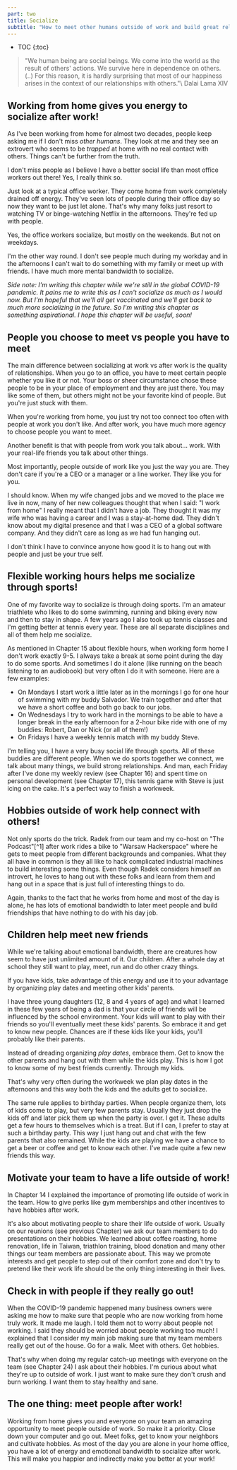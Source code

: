 ```yaml
---
part: two
title: Socialize
subtitle: "How to meet other humans outside of work and build great relationships."
---
```


* TOC
{:toc}

> "We human being are social beings. We come into the world as the result of others' actions. We survive here in dependence on others. (..) For this reason, it is hardly surprising that most of our happiness arises in the context of our relationships with others."\\
> Dalai Lama XIV

## Working from home gives you energy to socialize after work!

As I've been working from home for almost two decades, people keep asking me if I don't miss *other humans*. They look at me and they see an extrovert who seems to be *trapped* at home with no real contact with others. Things can't be further from the truth.

I don't miss people as I believe I have a better social life than most office workers out there! Yes, I really think so.

Just look at a typical office worker. They come home from work completely drained off energy. They've seen lots of people during their office day so now they want to be just let alone. That's why many folks just resort to watching TV or binge-watching Netflix in the afternoons. They're fed up with people.

Yes, the office workers socialize, but mostly on the weekends. But not on weekdays.

I'm the other way round. I don't see people much during my workday and in the afternoons I can't wait to do something with my family or meet up with friends. I have much more mental bandwidth to socialize.

*Side note: I'm writing this chapter while we're still in the global COVID-19 pandemic. It pains me to write this as I can't socialize as much as I would now. But I'm hopeful that we'll all get vaccinated and we'll get back to much more socializing in the future. So I'm writing this chapter as something aspirational. I hope this chapter will be useful, soon!*

## People you choose to meet vs people you have to meet

The main difference between socializing at work vs after work is the quality of relationships. When you go to an office, you have to meet certain people whether you like it or not. Your boss or sheer circumstance chose these people to be in your place of employment and they are just there. You may like some of them, but others might not be your favorite kind of people. But you're just stuck with them.

When you're working from home, you just try not too connect too often with people at work you don't like. And after work, you have much more agency to choose people you want to meet.

Another benefit is that with people from work you talk about… work. With your real-life friends you talk about other things.

Most importantly, people outside of work like you just the way you are. They don't care if you're a CEO or a manager or a line worker. They like you for you.

I should know. When my wife changed jobs and we moved to the place we live in now, many of her new colleagues thought that when I said: "I work from home" I really meant that I didn't have a job. They thought it was my wife who was having a career and I was a stay-at-home dad. They didn't know about my digital presence and that I was a CEO of a global software company. And they didn't care as long as we had fun hanging out.

I don't think I have to convince anyone how good it is to hang out with people and just be your true self.

## Flexible working hours helps me socialize through sports!

One of my favorite way to socialize is through doing sports. I'm an amateur triathlete who likes to do some swimming, running and biking every now and then to stay in shape. A few years ago I also took up tennis classes and I'm getting better at tennis every year. These are all separate disciplines and all of them help me socialize.

As mentioned in Chapter 15 about flexible hours, when working form home I don't work exactly 9-5. I always take a break at some point during the day to do some sports. And sometimes I do it alone (like running on the beach listening to an audiobook) but very often I do it with someone. Here are a few examples:

- On Mondays I start work a little later as in the mornings I go for one hour of swimming with my buddy Salvador. We train together and after that we have a short coffee and both go back to our jobs.
- On Wednesdays I try to work hard in the mornings to be able to have a longer break in the early afternoon for a 2-hour bike ride with one of my buddies: Robert, Dan or Nick (or all of them!)
- On Fridays I have a weekly tennis match with my buddy Steve.

I'm telling you, I have a very busy social life through sports. All of these buddies are different people. When we do sports together we connect, we talk about many things, we build strong relationships. And man, each Friday after I've done my weekly review (see Chapter 16) and spent time on personal development (see Chapter 17), this tennis game with Steve is just icing on the cake. It's a perfect way to finish a workweek.

## Hobbies outside of work help connect with others!

Not only sports do the trick. Radek from our team and my co-host on "The Podcast"[^1] after work rides a bike to "Warsaw Hackerspace" where he gets to meet people from different backgrounds and companies. What they all have in common is they all like to hack complicated industrial machines to build interesting some things. Even though Radek considers himself an introvert, he loves to hang out with these folks and learn from them and hang out in a space that is just full of interesting things to do.

Again, thanks to the fact that he works from home and most of the day is alone, he has lots of emotional bandwidth to later meet people and build friendships that have nothing to do with his day job.

## Children help meet new friends

While we're talking about emotional bandwidth, there are creatures how seem to have just unlimited amount of it. Our children. After a whole day at school they still want to play, meet, run and do other crazy things.

If you have kids, take advantage of this energy and use it to your advantage by organizing play dates and meeting other kids' parents.

I have three young daughters (12, 8 and 4 years of age) and what I learned in these few years of being a dad is that your circle of friends will be influenced by the school environment. Your kids will want to play with their friends so you'll eventually meet these kids' parents. So embrace it and get to know new people. Chances are if these kids like your kids, you'll probably like their parents.

Instead of dreading organizing *play dates*, embrace them. Get to know the other parents and hang out with them while the kids play. This is how I got to know some of my best friends currently. Through my kids.

That's why very often during the workweek we plan play dates in the afternoons and this way both the kids and the adults get to socialize.

The same rule applies to birthday parties. When people organize them, lots of kids come to play, but very few parents stay. Usually they just drop the kids off and later pick them up when the party is over. I get it. These adults get a few hours to themselves which is a treat. But if I can, I prefer to stay at such a birthday party. This way I just hang out and chat with the few parents that also remained. While the kids are playing we have a chance to get a beer or coffee and get to know each other. I've made quite a few new friends this way.

## Motivate your team to have a life outside of work!

In Chapter 14 I explained the importance of promoting life outside of work in the team. How to give perks like gym memberships and other incentives to have hobbies after work.

It's also about motivating people to share their life outside of work. Usually on our reunions (see previous Chapter) we ask our team members to do presentations on their hobbies. We learned about coffee roasting, home renovation, life in Taiwan, triathlon training, blood donation and many other things our team members are passionate about. This way we promote interests and get people to step out of their comfort zone and don't try to pretend like their work life should be the only thing interesting in their lives.

## Check in with people if they really go out!

When the COVID-19 pandemic happened many business owners were asking me how to make sure that people who are now working from home truly work. It made me laugh. I told them not to worry about people not working. I said they should be worried about people working too much! I explained that I consider my main job making sure that my team members really get out of the house. Go for a walk. Meet with others. Get hobbies.

That's why when doing my regular catch-up meetings with everyone on the team (see Chapter 24) I ask about their hobbies. I'm curious about what they're up to outside of work. I just want to make sure they don't crush and burn working. I want them to stay healthy and sane.

## The one thing: meet people after work!

Working from home gives you and everyone on your team an amazing opportunity to meet people outside of work. So make it a priority. Close down your computer and go out. Meet folks, get to know your neighbors and cultivate hobbies. As most of the day you are alone in your home office, you have a lot of energy and emotional bandwidth to socialize after work. This will make you happier and indirectly make you better at your work!
